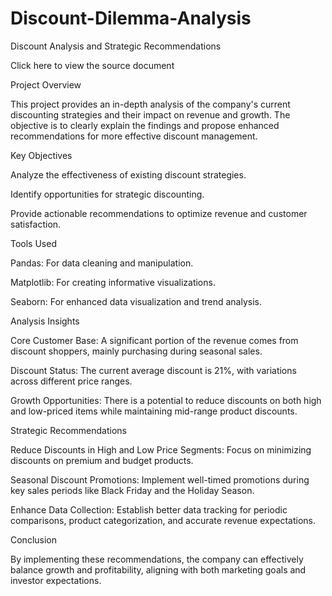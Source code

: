 # Discount-Dilemma-Analysis
Discount Analysis and Strategic Recommendations

Click here to view the source document

Project Overview

This project provides an in-depth analysis of the company's current discounting strategies and their impact on revenue and growth. The objective is to clearly explain the findings and propose enhanced recommendations for more effective discount management.

Key Objectives

Analyze the effectiveness of existing discount strategies.

Identify opportunities for strategic discounting.

Provide actionable recommendations to optimize revenue and customer satisfaction.

Tools Used

Pandas: For data cleaning and manipulation.

Matplotlib: For creating informative visualizations.

Seaborn: For enhanced data visualization and trend analysis.

Analysis Insights

Core Customer Base: A significant portion of the revenue comes from discount shoppers, mainly purchasing during seasonal sales.

Discount Status: The current average discount is 21%, with variations across different price ranges.

Growth Opportunities: There is a potential to reduce discounts on both high and low-priced items while maintaining mid-range product discounts.

Strategic Recommendations

Reduce Discounts in High and Low Price Segments: Focus on minimizing discounts on premium and budget products.

Seasonal Discount Promotions: Implement well-timed promotions during key sales periods like Black Friday and the Holiday Season.

Enhance Data Collection: Establish better data tracking for periodic comparisons, product categorization, and accurate revenue expectations.

Conclusion

By implementing these recommendations, the company can effectively balance growth and profitability, aligning with both marketing goals and investor expectations.
